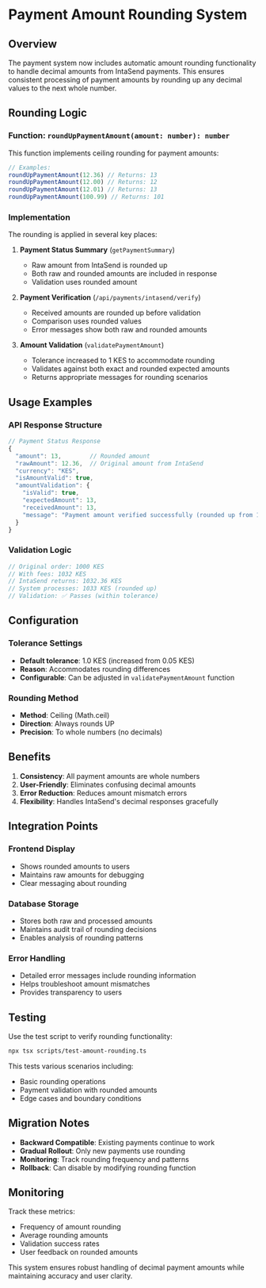# Payment Amount Rounding System

## Overview

The payment system now includes automatic amount rounding functionality to handle decimal amounts from IntaSend payments. This ensures consistent processing of payment amounts by rounding up any decimal values to the next whole number.

## Rounding Logic

### Function: `roundUpPaymentAmount(amount: number): number`

This function implements ceiling rounding for payment amounts:

```typescript
// Examples:
roundUpPaymentAmount(12.36) // Returns: 13
roundUpPaymentAmount(12.00) // Returns: 12
roundUpPaymentAmount(12.01) // Returns: 13
roundUpPaymentAmount(100.99) // Returns: 101
```

### Implementation

The rounding is applied in several key places:

1. **Payment Status Summary** (`getPaymentSummary`)
   - Raw amount from IntaSend is rounded up
   - Both raw and rounded amounts are included in response
   - Validation uses rounded amount

2. **Payment Verification** (`/api/payments/intasend/verify`)
   - Received amounts are rounded up before validation
   - Comparison uses rounded values
   - Error messages show both raw and rounded amounts

3. **Amount Validation** (`validatePaymentAmount`)
   - Tolerance increased to 1 KES to accommodate rounding
   - Validates against both exact and rounded expected amounts
   - Returns appropriate messages for rounding scenarios

## Usage Examples

### API Response Structure

```typescript
// Payment Status Response
{
  "amount": 13,        // Rounded amount
  "rawAmount": 12.36,  // Original amount from IntaSend
  "currency": "KES",
  "isAmountValid": true,
  "amountValidation": {
    "isValid": true,
    "expectedAmount": 13,
    "receivedAmount": 13,
    "message": "Payment amount verified successfully (rounded up from 12.78 to 13)"
  }
}
```

### Validation Logic

```typescript
// Original order: 1000 KES
// With fees: 1032 KES
// IntaSend returns: 1032.36 KES
// System processes: 1033 KES (rounded up)
// Validation: ✅ Passes (within tolerance)
```

## Configuration

### Tolerance Settings

- **Default tolerance**: 1.0 KES (increased from 0.05 KES)
- **Reason**: Accommodates rounding differences
- **Configurable**: Can be adjusted in `validatePaymentAmount` function

### Rounding Method

- **Method**: Ceiling (Math.ceil)
- **Direction**: Always rounds UP
- **Precision**: To whole numbers (no decimals)

## Benefits

1. **Consistency**: All payment amounts are whole numbers
2. **User-Friendly**: Eliminates confusing decimal amounts
3. **Error Reduction**: Reduces amount mismatch errors
4. **Flexibility**: Handles IntaSend's decimal responses gracefully

## Integration Points

### Frontend Display
- Shows rounded amounts to users
- Maintains raw amounts for debugging
- Clear messaging about rounding

### Database Storage
- Stores both raw and processed amounts
- Maintains audit trail of rounding decisions
- Enables analysis of rounding patterns

### Error Handling
- Detailed error messages include rounding information
- Helps troubleshoot amount mismatches
- Provides transparency to users

## Testing

Use the test script to verify rounding functionality:

```bash
npx tsx scripts/test-amount-rounding.ts
```

This tests various scenarios including:
- Basic rounding operations
- Payment validation with rounded amounts
- Edge cases and boundary conditions

## Migration Notes

- **Backward Compatible**: Existing payments continue to work
- **Gradual Rollout**: Only new payments use rounding
- **Monitoring**: Track rounding frequency and patterns
- **Rollback**: Can disable by modifying rounding function

## Monitoring

Track these metrics:
- Frequency of amount rounding
- Average rounding amounts
- Validation success rates
- User feedback on rounded amounts

This system ensures robust handling of decimal payment amounts while maintaining accuracy and user clarity.